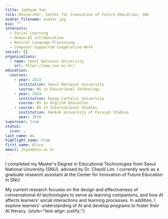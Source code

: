 ```yaml
---
title: Jaehyuk Yoo
role: Researcher, Center for Innovation of Future Education, SNU
avatar_filename: avatar.jpg
bio: ""
interests:
  - Social Learning
  - Human-AI Collaboration
  - Natural Language Processing
  - Computer-Supported Cooperative Work
social: []
organizations:
  - name: Seoul National University
    url: https://www.snu.ac.kr/
education:
  courses:
    - year: 2023
      institution: Seoul National University
      course: MS in Educational Technology
    - year: 2019
      institution: Daegu Catholic University
      course: BS in English Education
    - course: BS in International Studies
      institution: Hankuk University of Foreign Studies
      year: 2010
superuser: true
status:
  icon: ☕️
last_name: Wu
highlight_name: true
first_name: Alice
email: jhyoo@snu.ac.kr
---
```

I completed my Master's Degree in Educational Technologies from Seoul National University (SNU), advised by Dr. Cheolil Lim. I currently work as a graduate research assistant at the Center for Innovation of Future Education in SNU. 

My current research focuses on the design and effectiveness of conversational AI technologies to serve as learning companions, and how AI affects learners' social interactions and learning processes. In addition, I explore learners' understanding of AI and develop programs to foster their AI literacy.
{style="text-align: justify;"}